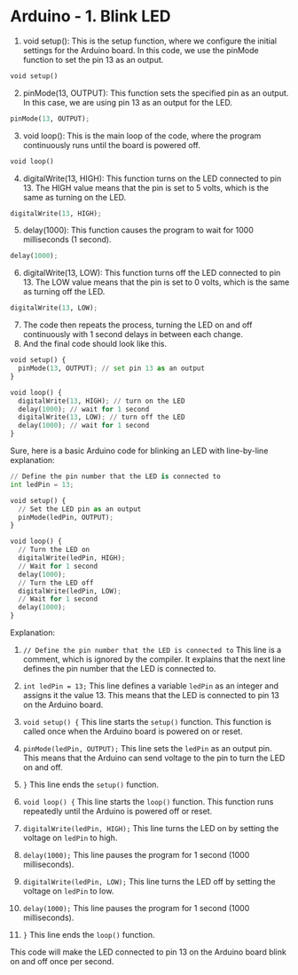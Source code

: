 # Arduino - 1. Blink LED

1. void setup(): This is the setup function, where we configure the initial settings for the Arduino board. In this code, we use the pinMode function to set the pin 13 as an output.

```python
void setup()
```

2. pinMode(13, OUTPUT): This function sets the specified pin as an output. In this case, we are using pin 13 as an output for the LED.

```python
pinMode(13, OUTPUT);
```

3. void loop(): This is the main loop of the code, where the program continuously runs until the board is powered off.

```python
void loop()
```

4. digitalWrite(13, HIGH): This function turns on the LED connected to pin 13. The HIGH value means that the pin is set to 5 volts, which is the same as turning on the LED.

```python
digitalWrite(13, HIGH);
```

5. delay(1000): This function causes the program to wait for 1000 milliseconds (1 second).

```python
delay(1000);
```

6. digitalWrite(13, LOW): This function turns off the LED connected to pin 13. The LOW value means that the pin is set to 0 volts, which is the same as turning off the LED.

```python
digitalWrite(13, LOW);
```

7. The code then repeats the process, turning the LED on and off continuously with 1 second delays in between each change.
8. And the final code should look like this.
```python
void setup() {
  pinMode(13, OUTPUT); // set pin 13 as an output
}

void loop() {
  digitalWrite(13, HIGH); // turn on the LED
  delay(1000); // wait for 1 second
  digitalWrite(13, LOW); // turn off the LED
  delay(1000); // wait for 1 second
}
```

Sure, here is a basic Arduino code for blinking an LED with line-by-line explanation:

```python
// Define the pin number that the LED is connected to
int ledPin = 13;

void setup() {
  // Set the LED pin as an output
  pinMode(ledPin, OUTPUT);
}

void loop() {
  // Turn the LED on
  digitalWrite(ledPin, HIGH);
  // Wait for 1 second
  delay(1000);
  // Turn the LED off
  digitalWrite(ledPin, LOW);
  // Wait for 1 second
  delay(1000);
}
```

Explanation:

1. `// Define the pin number that the LED is connected to`
   This line is a comment, which is ignored by the compiler. It explains that the next line defines the pin number that the LED is connected to.

2. `int ledPin = 13;`
   This line defines a variable `ledPin` as an integer and assigns it the value 13. This means that the LED is connected to pin 13 on the Arduino board.

3. `void setup() {`
   This line starts the `setup()` function. This function is called once when the Arduino board is powered on or reset.

4. `pinMode(ledPin, OUTPUT);`
   This line sets the `ledPin` as an output pin. This means that the Arduino can send voltage to the pin to turn the LED on and off.

5. `}`
   This line ends the `setup()` function.

6. `void loop() {`
   This line starts the `loop()` function. This function runs repeatedly until the Arduino is powered off or reset.

7. `digitalWrite(ledPin, HIGH);`
   This line turns the LED on by setting the voltage on `ledPin` to high.

8. `delay(1000);`
   This line pauses the program for 1 second (1000 milliseconds).

9. `digitalWrite(ledPin, LOW);`
   This line turns the LED off by setting the voltage on `ledPin` to low.

10. `delay(1000);`
    This line pauses the program for 1 second (1000 milliseconds).

11. `}`
    This line ends the `loop()` function.

This code will make the LED connected to pin 13 on the Arduino board blink on and off once per second.
